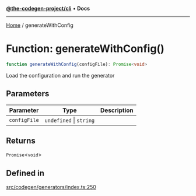 [**@the-codegen-project/cli**](../API.md) • **Docs**

***

[Home](../API.md) / generateWithConfig

# Function: generateWithConfig()

```ts
function generateWithConfig(configFile): Promise<void>
```

Load the configuration and run the generator

## Parameters

| Parameter | Type | Description |
| ------ | ------ | ------ |
| `configFile` | `undefined` \| `string` |  |

## Returns

`Promise`\<`void`\>

## Defined in

[src/codegen/generators/index.ts:250](https://github.com/the-codegen-project/cli/blob/main/src/codegen/generators/index.ts#L250)
